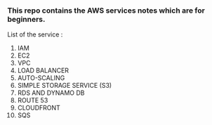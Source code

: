 ### This repo contains the AWS services notes which are for beginners.
List of the service :
1. IAM
2. EC2
3. VPC
4. LOAD BALANCER
5. AUTO-SCALING
6. SIMPLE STORAGE SERVICE (S3)
7. RDS AND DYNAMO DB
8. ROUTE 53
9. CLOUDFRONT
10.  SQS
